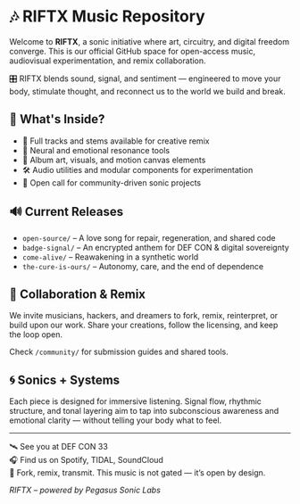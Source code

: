 # 🎶 RIFTX Music Repository

Welcome to **RIFTX**, a sonic initiative where art, circuitry, and digital freedom converge. This is our official GitHub space for open-access music, audiovisual experimentation, and remix collaboration.

🎛️ RIFTX blends sound, signal, and sentiment — engineered to move your body, stimulate thought, and reconnect us to the world we build and break.

## 🧬 What's Inside?

- 🎵 Full tracks and stems available for creative remix
- 🧠 Neural and emotional resonance tools
- 🎨 Album art, visuals, and motion canvas elements
- 🛠️ Audio utilities and modular components for experimentation
- 📡 Open call for community-driven sonic projects

## 🔊 Current Releases

- `open-source/` – A love song for repair, regeneration, and shared code  
- `badge-signal/` – An encrypted anthem for DEF CON & digital sovereignty  
- `come-alive/` – Reawakening in a synthetic world  
- `the-cure-is-ours/` – Autonomy, care, and the end of dependence  

## 🤝 Collaboration & Remix

We invite musicians, hackers, and dreamers to fork, remix, reinterpret, or build upon our work. Share your creations, follow the licensing, and keep the loop open.

Check `/community/` for submission guides and shared tools.

## 🌀 Sonics + Systems

Each piece is designed for immersive listening. Signal flow, rhythmic structure, and tonal layering aim to tap into subconscious awareness and emotional clarity — without telling your body what to feel.

---

🛰️ See you at DEF CON 33  
🎧 Find us on Spotify, TIDAL, SoundCloud  
🔗 Fork, remix, transmit. This music is not gated — it’s open by design.

_RIFTX – powered by Pegasus Sonic Labs_

